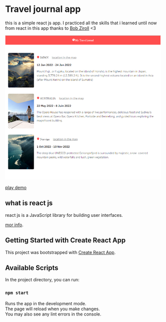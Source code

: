 # Travel journal app
this is a simple react js app.
I practiced all the skills that i learned until now from react in this app thanks to [Bob Ziroll](https://twitter.com/bobziroll "Bob Ziroll twitter account") <3

![travel jornal](https://github.com/bouakram/travel-journal-app/blob/master/src/travel-journal.png)

[play demo](http://localhost:3000)

## what is react js 

react js is a JavaScript library for building user interfaces.

[mor info](https://reactjs.org/).

## Getting Started with Create React App

This project was bootstrapped with [Create React App](https://github.com/facebook/create-react-app).

## Available Scripts

In the project directory, you can run:

### `npm start`

Runs the app in the development mode.\
The page will reload when you make changes.\
You may also see any lint errors in the console.
